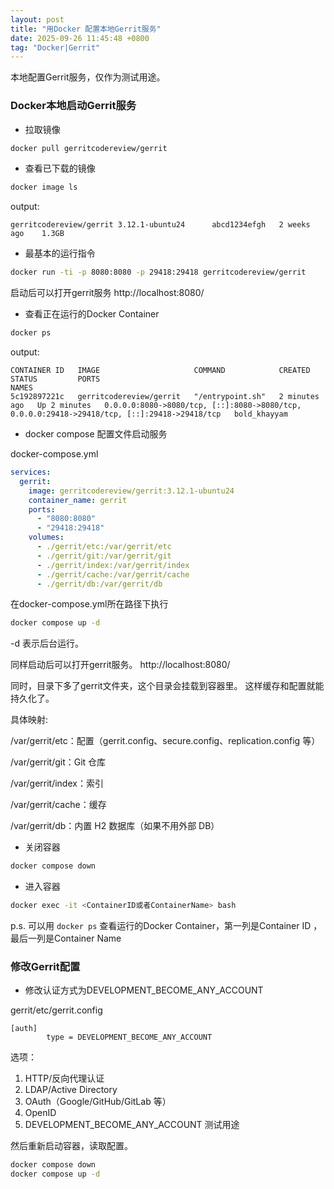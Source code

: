```yaml
---
layout: post
title: "用Docker 配置本地Gerrit服务"
date: 2025-09-26 11:45:48 +0800
tag: "Docker|Gerrit"
---
```


本地配置Gerrit服务，仅作为测试用途。

### Docker本地启动Gerrit服务

- 拉取镜像
```bash
docker pull gerritcodereview/gerrit
```

- 查看已下载的镜像
```bash
docker image ls
```

output:
```
gerritcodereview/gerrit 3.12.1-ubuntu24      abcd1234efgh   2 weeks ago    1.3GB
```

- 最基本的运行指令
```bash
docker run -ti -p 8080:8080 -p 29418:29418 gerritcodereview/gerrit
```
启动后可以打开gerrit服务
http://localhost:8080/

- 查看正在运行的Docker Container
```bash
docker ps
```

output:

```
CONTAINER ID   IMAGE                     COMMAND            CREATED         STATUS         PORTS                                                                                          NAMES
5c192897221c   gerritcodereview/gerrit   "/entrypoint.sh"   2 minutes ago   Up 2 minutes   0.0.0.0:8080->8080/tcp, [::]:8080->8080/tcp, 0.0.0.0:29418->29418/tcp, [::]:29418->29418/tcp   bold_khayyam
```

- docker compose 配置文件启动服务

docker-compose.yml
```yaml
services:
  gerrit:
    image: gerritcodereview/gerrit:3.12.1-ubuntu24
    container_name: gerrit
    ports:
      - "8080:8080"
      - "29418:29418"
    volumes:
      - ./gerrit/etc:/var/gerrit/etc
      - ./gerrit/git:/var/gerrit/git
      - ./gerrit/index:/var/gerrit/index
      - ./gerrit/cache:/var/gerrit/cache
      - ./gerrit/db:/var/gerrit/db
```
在docker-compose.yml所在路径下执行
```bash
docker compose up -d
```
-d 表示后台运行。

同样启动后可以打开gerrit服务。
http://localhost:8080/

同时，目录下多了gerrit文件夹，这个目录会挂载到容器里。
这样缓存和配置就能持久化了。 

具体映射:

/var/gerrit/etc：配置（gerrit.config、secure.config、replication.config 等）

/var/gerrit/git：Git 仓库

/var/gerrit/index：索引

/var/gerrit/cache：缓存

/var/gerrit/db：内置 H2 数据库（如果不用外部 DB）

- 关闭容器

```bash
docker compose down
```

- 进入容器

```bash
docker exec -it <ContainerID或者ContainerName> bash
```

p.s.
可以用 `docker ps` 查看运行的Docker Container，第一列是Container ID
， 最后一列是Container Name

### 修改Gerrit配置

- 修改认证方式为DEVELOPMENT_BECOME_ANY_ACCOUNT

gerrit/etc/gerrit.config
```config
[auth]
        type = DEVELOPMENT_BECOME_ANY_ACCOUNT
```
选项：
1. HTTP/反向代理认证
2. LDAP/Active Directory
3. OAuth（Google/GitHub/GitLab 等）
4. OpenID
5. DEVELOPMENT_BECOME_ANY_ACCOUNT 测试用途

然后重新启动容器，读取配置。
```bash
docker compose down
docker compose up -d
```
